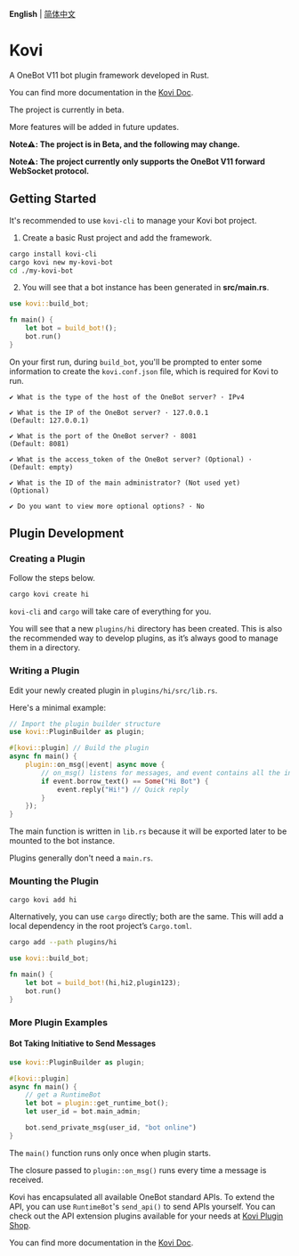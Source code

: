 **English** | [简体中文](https://threkork.github.io/kovi-doc/)

# Kovi

A OneBot V11 bot plugin framework developed in Rust.

You can find more documentation in the [Kovi Doc](https://threkork.github.io/kovi-doc/).

The project is currently in beta.

More features will be added in future updates.

**Note⚠️: The project is in Beta, and the following may change.**

**Note⚠️: The project currently only supports the OneBot V11 forward WebSocket protocol.**

## Getting Started

It's recommended to use `kovi-cli` to manage your Kovi bot project.

1. Create a basic Rust project and add the framework.

```bash
cargo install kovi-cli
cargo kovi new my-kovi-bot
cd ./my-kovi-bot
```

2. You will see that a bot instance has been generated in **src/main.rs**.

```rust
use kovi::build_bot;

fn main() {
    let bot = build_bot!();
    bot.run()
}
```

On your first run, during `build_bot`, you'll be prompted to enter some information to create the `kovi.conf.json` file, which is required for Kovi to run.

```
✔ What is the type of the host of the OneBot server? · IPv4

✔ What is the IP of the OneBot server? · 127.0.0.1
(Default: 127.0.0.1)

✔ What is the port of the OneBot server? · 8081
(Default: 8081)

✔ What is the access_token of the OneBot server? (Optional) ·
(Default: empty)

✔ What is the ID of the main administrator? (Not used yet)
(Optional)

✔ Do you want to view more optional options? · No
```

## Plugin Development

### Creating a Plugin

Follow the steps below.

```bash
cargo kovi create hi
```

`kovi-cli` and `cargo` will take care of everything for you.

You will see that a new `plugins/hi` directory has been created. This is also the recommended way to develop plugins, as it’s always good to manage them in a directory.

### Writing a Plugin

Edit your newly created plugin in `plugins/hi/src/lib.rs`.

Here's a minimal example:

```rust
// Import the plugin builder structure
use kovi::PluginBuilder as plugin;

#[kovi::plugin] // Build the plugin
async fn main() {
    plugin::on_msg(|event| async move {
        // on_msg() listens for messages, and event contains all the information of the current message.
        if event.borrow_text() == Some("Hi Bot") {
            event.reply("Hi!") // Quick reply
        }
    });
}
```

The main function is written in `lib.rs` because it will be exported later to be mounted to the bot instance.

Plugins generally don't need a `main.rs`.

### Mounting the Plugin

```bash
cargo kovi add hi
```

Alternatively, you can use `cargo` directly; both are the same. This will add a local dependency in the root project’s `Cargo.toml`.

```bash
cargo add --path plugins/hi
```

```rust
use kovi::build_bot;

fn main() {
    let bot = build_bot!(hi,hi2,plugin123);
    bot.run()
}
```

### More Plugin Examples

#### Bot Taking Initiative to Send Messages

```rust
use kovi::PluginBuilder as plugin;

#[kovi::plugin]
async fn main() {
    // get a RuntimeBot
    let bot = plugin::get_runtime_bot();
    let user_id = bot.main_admin;

    bot.send_private_msg(user_id, "bot online")
}
```

The `main()` function runs only once when plugin starts.

The closure passed to `plugin::on_msg()` runs every time a message is received.

Kovi has encapsulated all available OneBot standard APIs. To extend the API, you can use `RuntimeBot`'s `send_api()` to send APIs yourself. You can check out the API extension plugins available for your needs at [Kovi Plugin Shop](https://threkork.github.io/kovi-doc/start/plugins).

You can find more documentation in the [Kovi Doc](https://threkork.github.io/kovi-doc/).
